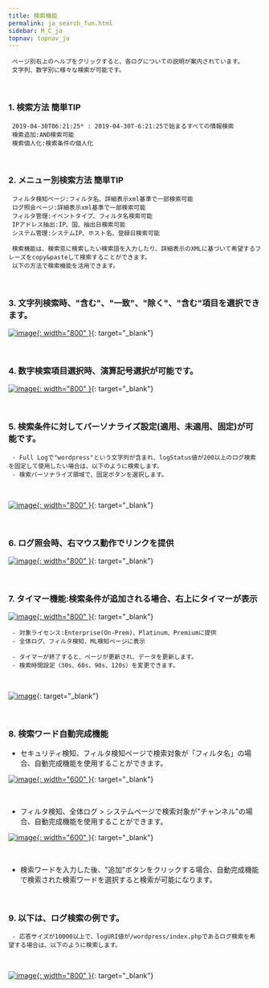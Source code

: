 ```yaml
---
title: 検索機能
permalink: ja_search_fun.html
sidebar: M_C_ja
topnav: topnav_ja
---
```


     ページ別右上のヘルプをクリックすると、各ログについての説明が案内されています。
     文字列、数字別に様々な検索が可能です。

<br />

### 1. 検索方法 簡単TIP

     2019-04-30T06:21:25* : 2019-04-30T-6:21:25で始まるすべての情報検索
     検索追加:AND検索可能
     検索個人化:検索条件の個人化

<br />

### 2. メニュー別検索方法 簡単TIP

     フィルタ検知ページ:フィルタ名、詳細表示xml基準で一部検索可能
     ログ照会ページ:詳細表示xml基準で一部検索可能
     フィルタ管理:イベントタイプ、フィルタ名検索可能
     IPアドレス抽出:IP、国、抽出日検索可能
     システム管理:システムIP、ホスト名、登録日検索可能

     検索機能は、検索窓に検索したい検索語を入力したり、詳細表示のXMLに基づいて希望するフレーズをcopy&pasteして検索することができます。
     以下の方法で検索機能を活用できます。

<br />

### 3. 文字列検索時、"含む"、"一致"、"除く"、"含む"項目を選択できます。

 [![image](/docs/images/Manual/common/search/ja/1.PNG){: width="800" }](/docs/images/Manual/common/search/ja/1.PNG){: target="_blank"}

<br />

### 4. 数字検索項目選択時、演算記号選択が可能です。

 [![image](/docs/images/Manual/common/search/ja/2.PNG){: width="800" }](/docs/images/Manual/common/search/ja/2.PNG){: target="_blank"}

<br />

### 5. 検索条件に対してパーソナライズ設定(適用、未適用、固定)が可能です。

     - Full Logで"wordpress"という文字列が含まれ、logStatus値が200以上のログ検索を固定して使用したい場合は、以下のように検索します。
     - 検索パーソナライズ領域で、固定ボタンを選択します。

<br />

 [![image](/docs/images/Manual/common/search/ja/3.PNG){: width="800" }](/docs/images/Manual/common/search/ja/3.PNG){: target="_blank"}

<br />

### 6. ログ照会時、右マウス動作でリンクを提供

 [![image](/docs/images/Manual/common/search/ja/4.PNG){: width="800" }](/docs/images/Manual/common/search/ja/4.PNG){: target="_blank"}

<br />

### 7. タイマー機能:検索条件が追加される場合、右上にタイマーが表示

 [![image](/docs/images/Manual/common/search/ja/5.PNG){: width="800" }](/docs/images/Manual/common/search/ja/5.PNG){: target="_blank"}

     - 対象ライセンス:Enterprise(On-Prem)、Platinum、Premiumに提供
     - 全体ログ、フィルタ検知、ML検知ページに表示

     - タイマーが終了すると、ページが更新され、データを更新します。
     - 検索時間設定（30s、60s、90s、120s）を変更できます。

<br />

 [![image](/docs/images/Manual/common/search/ja/6.PNG)](/docs/images/Manual/common/search/ja/6.PNG){: target="_blank"}

<br />

### 8. 検索ワード自動完成機能

- セキュリティ検知、フィルタ検知ページで検索対象が「フィルタ名」の場合、自動完成機能を使用することができます。

 [![image](/docs/images/Manual/common/search/ja/7.PNG){: width="600" }](/docs/images/Manual/common/search/ja/7.PNG){: target="_blank"}

<br /> 

- フィルタ検知、全体ログ > システムページで検索対象が"チャンネル"の場合、自動完成機能を使用することができます。

 [![image](/docs/images/Manual/common/search/ja/8.PNG){: width="600" }](/docs/images/Manual/common/search/ja/8.PNG){: target="_blank"}

<br />

- 検索ワードを入力した後、"追加"ボタンをクリックする場合、自動完成機能で検索された検索ワードを選択すると検索が可能になります。

<br />

### 9.  以下は、ログ検索の例です。

     - 応答サイズが10000以上で、logURI値が/wordpress/index.phpであるログ検索を希望する場合は、以下のように検索します。

<br />

 [![image](/docs/images/Manual/common/search/ja/9.PNG){: width="800" }](/docs/images/Manual/common/search/ja/9.PNG){: target="_blank"}

 <br />



 